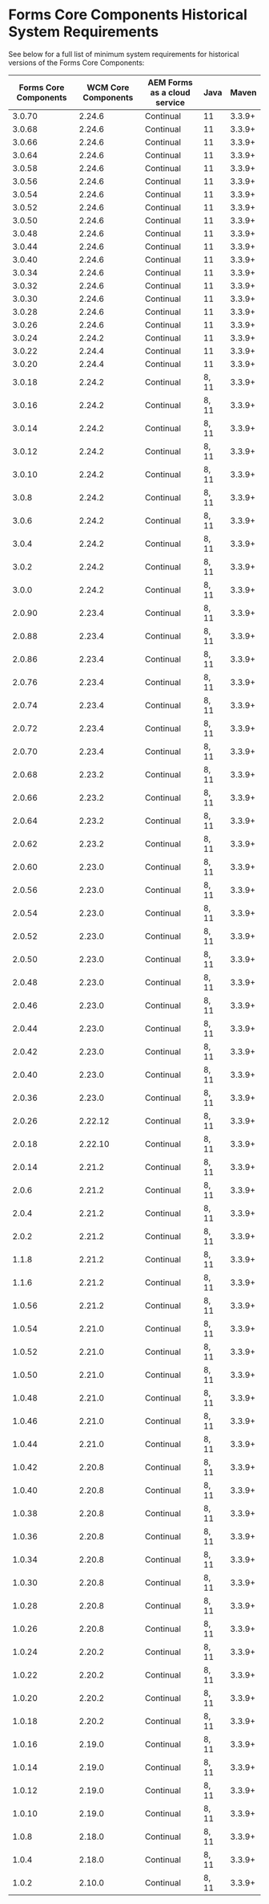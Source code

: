 # Forms Core Components Historical System Requirements

See below for a full list of minimum system requirements for historical versions of the Forms Core Components:

| Forms Core Components | WCM Core Components | AEM Forms as a cloud service | Java  | Maven  |  
|-----------------------|---------------------| ---------------------------- | ----- | ------ |
| 3.0.70                | 2.24.6             | Continual                    | 11 | 3.3.9+ |
| 3.0.68                | 2.24.6             | Continual                    | 11 | 3.3.9+ |
| 3.0.66                | 2.24.6             | Continual                    | 11 | 3.3.9+ |
| 3.0.64                | 2.24.6             | Continual                    | 11 | 3.3.9+ |
| 3.0.58                | 2.24.6             | Continual                    | 11 | 3.3.9+ |
| 3.0.56                | 2.24.6             | Continual                    | 11 | 3.3.9+ |
| 3.0.54                | 2.24.6             | Continual                    | 11 | 3.3.9+ |
| 3.0.52                | 2.24.6             | Continual                    | 11 | 3.3.9+ |
| 3.0.50                | 2.24.6             | Continual                    | 11 | 3.3.9+ |
| 3.0.48                | 2.24.6             | Continual                    | 11 | 3.3.9+ |
| 3.0.44                | 2.24.6             | Continual                    | 11 | 3.3.9+ |
| 3.0.40                | 2.24.6             | Continual                    | 11 | 3.3.9+ |
| 3.0.34                | 2.24.6             | Continual                    | 11 | 3.3.9+ |
| 3.0.32                | 2.24.6             | Continual                    | 11 | 3.3.9+ |
| 3.0.30                | 2.24.6             | Continual                    | 11 | 3.3.9+ |
| 3.0.28                | 2.24.6             | Continual                    | 11 | 3.3.9+ |
| 3.0.26                | 2.24.6             | Continual                    | 11 | 3.3.9+ |
| 3.0.24                | 2.24.2             | Continual                    | 11 | 3.3.9+ |
| 3.0.22                | 2.24.4             | Continual                    | 11 | 3.3.9+ |
| 3.0.20                | 2.24.4             | Continual                    | 11 | 3.3.9+ |
| 3.0.18                | 2.24.2             | Continual                    | 8, 11 | 3.3.9+ |
| 3.0.16                | 2.24.2             | Continual                    | 8, 11 | 3.3.9+ |
| 3.0.14                | 2.24.2             | Continual                    | 8, 11 | 3.3.9+ |
| 3.0.12                | 2.24.2             | Continual                    | 8, 11 | 3.3.9+ |
| 3.0.10                | 2.24.2             | Continual                    | 8, 11 | 3.3.9+ |
| 3.0.8                | 2.24.2             | Continual                    | 8, 11 | 3.3.9+ |
| 3.0.6                | 2.24.2             | Continual                    | 8, 11 | 3.3.9+ |
| 3.0.4                 | 2.24.2             | Continual                    | 8, 11 | 3.3.9+ |
| 3.0.2                 | 2.24.2             | Continual                    | 8, 11 | 3.3.9+ |
| 3.0.0                 | 2.24.2             | Continual                    | 8, 11 | 3.3.9+ |
| 2.0.90                | 2.23.4             | Continual                    | 8, 11 | 3.3.9+ |
| 2.0.88                | 2.23.4             | Continual                    | 8, 11 | 3.3.9+ |
| 2.0.86                | 2.23.4             | Continual                    | 8, 11 | 3.3.9+ |
| 2.0.76                | 2.23.4             | Continual                    | 8, 11 | 3.3.9+ |
| 2.0.74                | 2.23.4             | Continual                    | 8, 11 | 3.3.9+ |
| 2.0.72                | 2.23.4             | Continual                    | 8, 11 | 3.3.9+ |
| 2.0.70                | 2.23.4             | Continual                    | 8, 11 | 3.3.9+ |
| 2.0.68                | 2.23.2             | Continual                    | 8, 11 | 3.3.9+ |
| 2.0.66                | 2.23.2             | Continual                    | 8, 11 | 3.3.9+ |
| 2.0.64                | 2.23.2             | Continual                    | 8, 11 | 3.3.9+ |
| 2.0.62                | 2.23.2             | Continual                    | 8, 11 | 3.3.9+ |
| 2.0.60                | 2.23.0             | Continual                    | 8, 11 | 3.3.9+ |
| 2.0.56                | 2.23.0             | Continual                    | 8, 11 | 3.3.9+ |
| 2.0.54                | 2.23.0             | Continual                    | 8, 11 | 3.3.9+ |
| 2.0.52                | 2.23.0             | Continual                    | 8, 11 | 3.3.9+ |
| 2.0.50                | 2.23.0             | Continual                    | 8, 11 | 3.3.9+ |
| 2.0.48                | 2.23.0             | Continual                    | 8, 11 | 3.3.9+ |
| 2.0.46                | 2.23.0             | Continual                    | 8, 11 | 3.3.9+ |
| 2.0.44                | 2.23.0              | Continual                    | 8, 11 | 3.3.9+ |
| 2.0.42                | 2.23.0              | Continual                    | 8, 11 | 3.3.9+ |
| 2.0.40                | 2.23.0              | Continual                    | 8, 11 | 3.3.9+ |
| 2.0.36                | 2.23.0              | Continual                    | 8, 11 | 3.3.9+ |
| 2.0.26                | 2.22.12             | Continual                    | 8, 11 | 3.3.9+ |
| 2.0.18                | 2.22.10             | Continual                    | 8, 11 | 3.3.9+ |
| 2.0.14                | 2.21.2              | Continual                    | 8, 11 | 3.3.9+ |
| 2.0.6                 | 2.21.2              | Continual                    | 8, 11 | 3.3.9+ |                      |                     |                              |       |        |
| 2.0.4                 | 2.21.2              | Continual                    | 8, 11 | 3.3.9+ |
| 2.0.2                 | 2.21.2              | Continual                    | 8, 11 | 3.3.9+ |
| 1.1.8                 | 2.21.2              | Continual                    | 8, 11 | 3.3.9+ |
| 1.1.6                 | 2.21.2              | Continual                    | 8, 11 | 3.3.9+ |
| 1.0.56                | 2.21.2              | Continual                    | 8, 11 | 3.3.9+ |
| 1.0.54                | 2.21.0              | Continual                    | 8, 11 | 3.3.9+ |
| 1.0.52                | 2.21.0              | Continual                    | 8, 11 | 3.3.9+ |
| 1.0.50                | 2.21.0              | Continual                    | 8, 11 | 3.3.9+ |
| 1.0.48                | 2.21.0              | Continual                    | 8, 11 | 3.3.9+ |
| 1.0.46                | 2.21.0              | Continual                    | 8, 11 | 3.3.9+ |
| 1.0.44                | 2.21.0              | Continual                    | 8, 11 | 3.3.9+ |
| 1.0.42                | 2.20.8              | Continual                    | 8, 11 | 3.3.9+ |
| 1.0.40                | 2.20.8              | Continual                    | 8, 11 | 3.3.9+ |
| 1.0.38                | 2.20.8              | Continual                    | 8, 11 | 3.3.9+ |
| 1.0.36                | 2.20.8              | Continual                    | 8, 11 | 3.3.9+ |
| 1.0.34                | 2.20.8              | Continual                    | 8, 11 | 3.3.9+ |
| 1.0.30                | 2.20.8              | Continual                    | 8, 11 | 3.3.9+ |
| 1.0.28                | 2.20.8              | Continual                    | 8, 11 | 3.3.9+ |
| 1.0.26                | 2.20.8              | Continual                    | 8, 11 | 3.3.9+ |
| 1.0.24                | 2.20.2              | Continual                    | 8, 11 | 3.3.9+ |
| 1.0.22                | 2.20.2              | Continual                    | 8, 11 | 3.3.9+ |
| 1.0.20                | 2.20.2              | Continual                    | 8, 11 | 3.3.9+ |
| 1.0.18                | 2.20.2              | Continual                    | 8, 11 | 3.3.9+ |
| 1.0.16                | 2.19.0              | Continual                    | 8, 11 | 3.3.9+ |
| 1.0.14                | 2.19.0              | Continual                    | 8, 11 | 3.3.9+ |
| 1.0.12                | 2.19.0              | Continual                    | 8, 11 | 3.3.9+ |
| 1.0.10                | 2.19.0              | Continual                    | 8, 11 | 3.3.9+ |
| 1.0.8                 | 2.18.0              | Continual                    | 8, 11 | 3.3.9+ |
| 1.0.4                 | 2.18.0              | Continual                    | 8, 11 | 3.3.9+ |  
| 1.0.2                 | 2.10.0              | Continual                    | 8, 11 | 3.3.9+ |  

